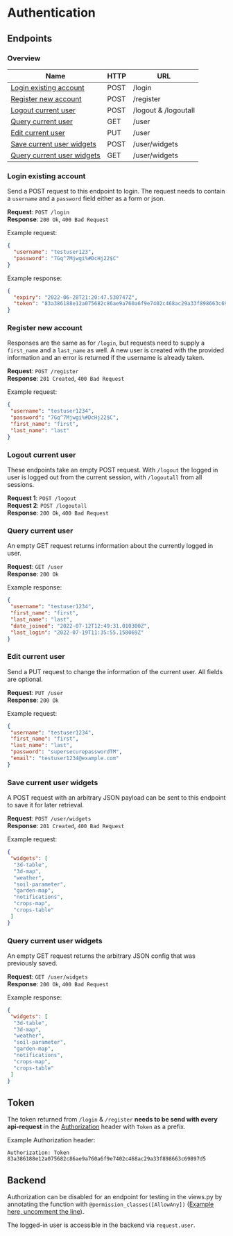 # Authentication

## Endpoints

### Overview

| Name                                                      | HTTP | URL                  |
| --------------------------------------------------------- | ---- | -------------------- |
| [Login existing account](#login-existing-account)         | POST | /login               |
| [Register new account](#register-new-account)             | POST | /register            |
| [Logout current user](#logout-current-user)               | POST | /logout & /logoutall |
| [Query current user](#query-current-user)                 | GET  | /user                |
| [Edit current user](#edit-current-user)                   | PUT  | /user                |
| [Save current user widgets](#save-current-user-widgets)   | POST | /user/widgets        |
| [Query current user widgets](#query-current-user-widgets) | GET  | /user/widgets        |

### Login existing account

Send a POST request to this endpoint to login.
The request needs to contain a `username` and a `password` field either as a form or json.

**Request**:  `POST /login`  
**Response**: `200 Ok`, `400 Bad Request`

Example request:

```json
{
  "username": "testuser123",
  "password": "7Gq^7Mjwgi%#DcHj22$C"
}
```

Example response:

```json
{
  "expiry": "2022-06-28T21:20:47.530747Z",
  "token": "83a386188e12a075682c86ae9a760a6f9e7402c468ac29a33f898663c69897d5"
}
```

### Register new account

Responses are the same as for `/login`,
but requests need to supply a `first_name` and a `last_name` as well.
A new user is created with the provided information
and an error is returned if the username is already taken.

**Request**:  `POST /register`  
**Response**: `201 Created`, `400 Bad Request`

Example request:

```json
{
 "username": "testuser1234",
 "password": "7Gq^7Mjwgi%#DcHj22$C",
 "first_name": "first",
 "last_name": "last"
}
```

### Logout current user

These endpoints take an empty POST request.
With `/logout` the logged in user is logged out from the current session,
with `/logoutall` from all sessions.

**Request 1**:  `POST /logout`  
**Request 2**:  `POST /logoutall`  
**Response**: `200 Ok`, `400 Bad Request`

### Query current user

An empty GET request returns information about the currently logged in user.

**Request**:  `GET /user`  
**Response**: `200 Ok`

Example response:

```json
{
 "username": "testuser1234",
 "first_name": "first",
 "last_name": "last",
 "date_joined": "2022-07-12T12:49:31.010300Z",
 "last_login": "2022-07-19T11:35:55.158069Z"
}
```

### Edit current user

Send a PUT request to change the information of the current user.
All fields are optional.

**Request**:  `PUT /user`  
**Response**: `200 Ok`

Example request:

```json
{
 "username": "testuser1234",
 "first_name": "first",
 "last_name": "last",
 "password": "supersecurepasswordTM",
 "email": "testuser1234@example.com"
}
```

### Save current user widgets

A POST request with an arbitrary JSON payload can be sent
to this endpoint to save it for later retrieval.

**Request**:  `POST /user/widgets`  
**Response**: `201 Created`, `400 Bad Request`

Example request:

```json
{
 "widgets": [
  "3d-table",
  "3d-map",
  "weather",
  "soil-parameter",
  "garden-map",
  "notifications",
  "crops-map",
  "crops-table"
 ]
}
```

### Query current user widgets

An empty GET request returns the arbitrary JSON config that was previously saved.

**Request**:  `GET /user/widgets`  
**Response**: `200 Ok`, `400 Bad Request`

Example response:

```json
{
 "widgets": [
  "3d-table",
  "3d-map",
  "weather",
  "soil-parameter",
  "garden-map",
  "notifications",
  "crops-map",
  "crops-table"
 ]
}
```

## Token

The token returned from `/login` & `/register` **needs to be send with every api-request**
in the [Authorization](https://developer.mozilla.org/en-US/docs/Web/HTTP/Headers/Authorization) header
with `Token` as a prefix.

Example Authorization header:

```header
Authorization: Token 83a386188e12a075682c86ae9a760a6f9e7402c468ac29a33f898663c69897d5
```

## Backend

Authorization can be disabled for an endpoint for testing in the views.py by annotating the function with `@permission_classes([AllowAny])`
([Example here, uncomment the line](https://github.com/naturerobots/HSOS-SEP-PlantMap-2022/blob/2d73e5f4360c42e71dcbb0cb546c3fd9a6d2dd05/django/restapi/views.py#L42)).

The logged-in user is accessible in the backend via `request.user`.
